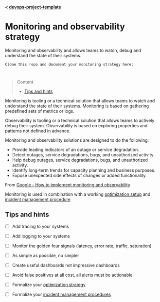 **< [devops-project-template](../README.md)**

# Monitoring and observability strategy

Monitoring and observability and allows teams to watch, debug and understand the state of their systems.

```
Clone this repo and document your monitoring strategy here:



```
> Content
> - [Tips and hints](#tips-and-hints)

Monitoring is tooling or a technical solution that allows teams to watch and understand the state of their systems. Monitoring is based on gathering predefined sets of metrics or logs.

Observability is tooling or a technical solution that allows teams to actively debug their system. Observability is based on exploring properties and patterns not defined in advance.

Monitoring and observability solutions are designed to do the following:

- Provide leading indicators of an outage or service degradation.
- Detect outages, service degradations, bugs, and unauthorized activity.
- Help debug outages, service degradations, bugs, and unauthorized activity.
- Identify long-term trends for capacity planning and business purposes.
- Expose unexpected side effects of changes or added functionality.

From [Google - How to implement monitoring and observability](https://cloud.google.com/architecture/devops/devops-measurement-monitoring-and-observability)

Monitoring is used in combination with a working [optimization setup](optimization-method.md) and [incident management procedure](incident-management-procedure.md)

## Tips and hints


- [ ] Add tracing to your systems


- [ ] Add logging to your systems


- [ ] Monitor the golden four signals (latency, error rate, traffic, saturation)


- [ ] As simple as possible, no simpler


- [ ] Create useful dashboards not impressive dashboards


- [ ] Avoid false positives at all cost, all alerts must be actionable


- [ ] Formalize your [optimization strategy](optimization-method.md)


- [ ] Formalize your [incident management procedures](incident-management-procedure.md)


